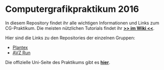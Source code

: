 # Computergrafikpraktikum 2016

In diesem Repository findet ihr alle wichtigen Informationen und Links zum CG-Praktikum. Die meisten nützlichen Tutorials findet ihr **[>> im Wiki <<](https://github.com/OsnaCS/cgp-2016/wiki)**.

Hier sind die Links zu den Repositories der einzelnen Gruppen:

- [Plantex](https://github.com/OsnaCS/plantex)
- [AVZ Run](https://github.com/OsnaCS/avz-run)

Die offizielle Uni-Seite des Praktikums gibt es [**hier**](http://www-lehre.inf.uos.de/cgp/2016/).

